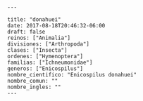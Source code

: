 
      ---

      title: "donahuei"
      date: 2017-08-18T20:46:32-06:00
      draft: false
      reinos: ["Animalia"]
      divisiones: ["Arthropoda"]
      clases: ["Insecta"]
      ordenes: ["Hymenoptera"]
      familias: ["Ichneumonidae"]
      generos: ["Enicospilus"]
      nombre_cientifico: "Enicospilus donahuei"
      nombre_comun: ""
      nombre_ingles: ""
      ---

      
